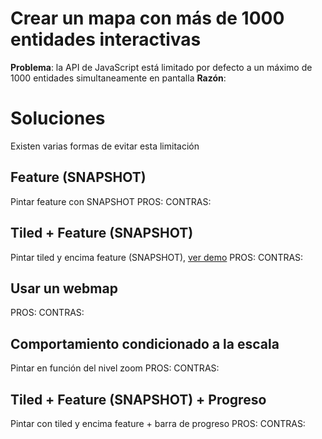 # Crear un mapa con más de 1000 entidades interactivas
**Problema**: la API de JavaScript está limitado por defecto a un máximo de 1000 entidades simultaneamente en pantalla
**Razón**:

# Soluciones
Existen varias formas de evitar esta limitación

## Feature (SNAPSHOT)
Pintar feature con SNAPSHOT
PROS:
CONTRAS:

## Tiled + Feature (SNAPSHOT)
Pintar tiled y encima feature (SNAPSHOT), [ver demo]()
PROS:
CONTRAS:

## Usar un webmap
PROS:
CONTRAS:

## Comportamiento condicionado a la escala
Pintar en función del nivel zoom
PROS:
CONTRAS:

## Tiled + Feature (SNAPSHOT) + Progreso
Pintar con tiled y encima feature + barra de progreso
PROS:
CONTRAS:

